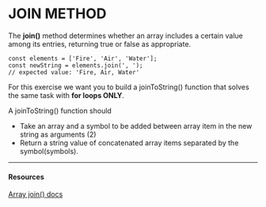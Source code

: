 # JOIN METHOD

The **join()** method determines whether an array includes a certain value among its entries, returning true or false as appropriate.

```JS
const elements = ['Fire', 'Air', 'Water'];
const newString = elements.join(', ');
// expected value: 'Fire, Air, Water'
```

For this exercise we want you to build a joinToString() function that solves the same task with **for loops ONLY**.

A joinToString() function should
* Take an array and a symbol to be added between array item in the new string as arguments (2)
* Return a string value of concatenated array items separated by the symbol(symbols).

---
#### Resources
[Array join() docs](https://developer.mozilla.org/en-US/docs/Web/JavaScript/Reference/Global_Objects/Array/join)
